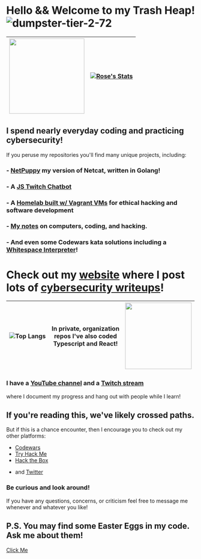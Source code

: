 # Hello && Welcome to my Trash Heap! ![dumpster-tier-2-72](https://github.com/TrshPuppy/TrshPuppy/assets/101938172/a5968e64-1f56-4a83-8313-721b1cac5ab5)

<img src="https://user-images.githubusercontent.com/101938172/215300412-dfd90ae1-831a-494b-9662-617d9b6b71b5.gif" style="width:200px;text-align:center"/> | [![Rose's Stats](https://github-readme-stats-90gzcblso-trshpuppy.vercel.app/api?username=trshpuppy&show_icons=true&theme=synthwave)](https://github.com/trshpuppy/github-readme-stats)
:-|-:

## I spend nearly everyday coding and practicing cybersecurity!
If you peruse my repositories you'll find many unique projects, including:
### - [NetPuppy](https://github.com/TrshPuppy/netpuppy) my version of Netcat, written in Golang!
### - A [JS Twitch Chatbot](https://github.com/TrshPuppy/trsh_bot)
### - A [Homelab built w/ Vagrant VMs](https://github.com/TrshPuppy/vagrant) for ethical hacking and software development
### - [My notes](https://github.com/TrshPuppy/obsidian-notes) on computers, coding, and hacking.
### - And even some Codewars kata solutions including a [Whitespace Interpreter](https://github.com/trshpuppy/whitespace-interpreter)!

# Check out my [website](https://trshpuppy.github.io) where I post lots of [cybersecurity writeups](https://trshpuppy.github.io/portfolio/writeups)!
![Top Langs](https://github-readme-stats-90gzcblso-trshpuppy.vercel.app/api/top-langs/?username=trshpuppy&layout=compact&theme=synthwave&hide=html,css&langs_count=6) | In private, organization</br> repos  I've also coded </br> Typescript and React! | <img src="https://github.com/TrshPuppy/TrshPuppy/assets/101938172/1156536d-da3b-4d95-8129-1c1835ab4e87" style="width:177px;text-align:center"/>
:-|-|-:

### I have a [YouTube channel](https://youtube.com/@trshpuppy) and a [Twitch stream](https://www.twitch.tv/trshpuppy)
where I document my progress and hang out with people while I learn!
## If you're reading this, we've likely crossed paths.
But if this is a chance encounter, then I encourage you to check out my other platforms:

- [Codewars](codewars.com/users/TrshPuppy)
- [Try Hack Me](tryhackme.com/p/TrshPuppy)
- [Hack the Box](https://app.hackthebox.com/profile/1343592)
<!-- Removed LinkedIn - [LinkedIn](www.linkedin.com/in/trshpuppy) -->
- and [Twitter](https://twitter.com/trshpuppy)

### Be curious and look around!
If you have any questions, concerns, or criticism feel free to message me whenever and whatever you like!

## P.S. You may find some Easter Eggs in my code. Ask me about them!
[Click Me](https://media.giphy.com/media/riwUvx9DmD1bSTw05Z/giphy.gif)


